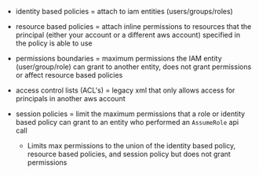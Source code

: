 - identity based policies = attach to iam entities (users/groups/roles)
- resource based policies = attach inline permissions to resources that the principal (either your account or a different aws account) specified in the policy is able to use 
- permissions boundaries = maximum permissions the IAM entity (user/group/role) can grant to another entity, does not grant permissions or affect resource based policies 

- access control lists (ACL's) = legacy xml that only allows access for principals in another aws account

- session policies =  limit the maximum permissions that a role or identity based policy can grant to an entity who performed an ```AssumeRole``` api call
  - Limits max permissions to the union of the identity based policy, resource based policies, and session policy but does not grant permissions